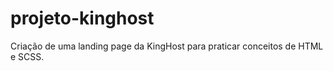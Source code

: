# projeto-kinghost
Criação de uma landing page da KingHost para praticar conceitos de HTML e  SCSS. 
